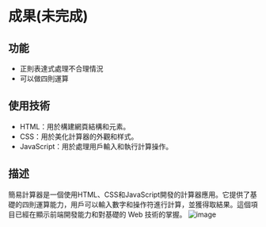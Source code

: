 # 成果(未完成)
## 功能
  + 正則表達式處理不合理情況
  + 可以做四則運算
## 使用技術
  + HTML：用於構建網頁結構和元素。
  + CSS：用於美化計算器的外觀和样式。
  + JavaScript：用於處理用戶輸入和執行計算操作。
## 描述
  簡易計算器是一個使用HTML、CSS和JavaScript開發的計算器應用。它提供了基礎的四則運算能力，用戶可以輸入數字和操作符進行計算，並獲得取結果。這個項目已經在顯示前端開發能力和對基礎的 Web 技術的掌握。
![image](https://github.com/amstudnet/calculator/blob/main/cal.png)
